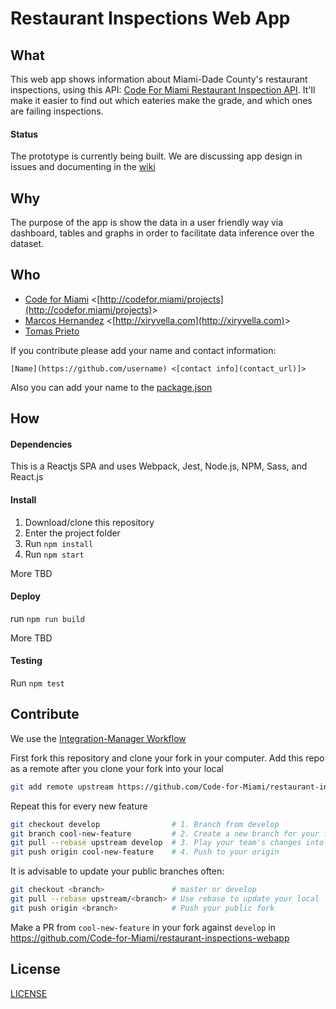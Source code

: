 # Restaurant Inspections Web App
## What
This web app shows information about Miami-Dade County's restaurant inspections, using this API: [Code For Miami Restaurant Inspection API](https://github.com/Code-for-Miami/restaurant-inspections-api/). It'll make it easier to find out which eateries make the grade, and which ones are failing inspections.

#### Status
The prototype is currently being built.
We are discussing app design in issues and documenting in the [wiki](https://github.com/Code-for-Miami/restaurant-inspections-webapp/wiki)

## Why
The purpose of the app is show the data in a user friendly way via dashboard, tables and graphs in order to facilitate data inference over the dataset.

## Who
- [Code for Miami](https://github.com/codeformiami) &lt;[http://codefor.miami/projects](http://codefor.miami/projects)&gt;
- [Marcos Hernandez](https://github.com/marcoslhc) &lt;[http://xiryvella.com](http://xiryvella.com)&gt;
- [Tomas Prieto](https://github.com/pancakerobot)

If you contribute please add your name and contact information:

`[Name](https://github.com/username) <[contact info](contact_url)]>`

Also you can add your name to the [package.json](https://github.com/Code-for-Miami/restaurant-inspections-webapp/blob/develop/package.json)

## How
#### Dependencies
This is a Reactjs SPA and uses Webpack, Jest, Node.js, NPM, Sass, and React.js

#### Install
1. Download/clone this repository
2. Enter the project folder
3. Run `npm install`
4. Run `npm start`

More TBD

#### Deploy
run `npm run build`

More TBD

#### Testing
Run `npm test`

## Contribute
We use the [Integration-Manager Workflow](https://git-scm.com/book/en/v2/Distributed-Git-Distributed-Workflows#Integration-Manager-Workflow)

First fork this repository and clone your fork in your computer. Add this repo as a remote after you clone your fork into your local

```sh
git add remote upstream https://github.com/Code-for-Miami/restaurant-inspections-webapp/
```

Repeat this for every new feature

```sh
git checkout develop                # 1. Branch from develop
git branch cool-new-feature         # 2. Create a new branch for your feature
git pull --rebase upstream develop  # 3. Play your team's changes into your feature branch
git push origin cool-new-feature    # 4. Push to your origin
```

It is advisable to update your public branches often:

```sh
git checkout <branch>               # master or develop
git pull --rebase upstream/<branch> # Use rebase to update your local
git push origin <branch>            # Push your public fork
```

Make a PR from `cool-new-feature` in your fork against `develop` in https://github.com/Code-for-Miami/restaurant-inspections-webapp

## License
[LICENSE](https://github.com/Code-for-Miami/restaurant-inspections-webapp/blob/develop/LICENSE)
